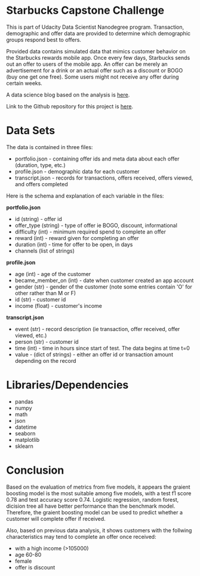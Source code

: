 # Starbucks Capstone Challenge   
   
This is part of Udacity Data Scientist Nanodegree program. Transaction, demographic and offer data are provided to determine which demographic groups respond best to offers.   
    
Provided data contains simulated data that mimics customer behavior on the Starbucks rewards mobile app. Once every few days, Starbucks sends out an offer to users of the mobile app. An offer can be merely an advertisement for a drink or an actual offer such as a discount or BOGO (buy one get one free). Some users might not receive any offer during certain weeks. 
    
A data science blog based on the analysis is [here](https://suz1e.medium.com/how-starbucks-boost-their-sales-9fdfa18705d0).     
    
Link to the Github repository for this project is [here](https://github.com/suz18/Udacity-Data-Scientist-Nanodegree-StarbucksCapstone).
  
# Data Sets

The data is contained in three files:

* portfolio.json - containing offer ids and meta data about each offer (duration, type, etc.)
* profile.json - demographic data for each customer
* transcript.json - records for transactions, offers received, offers viewed, and offers completed

Here is the schema and explanation of each variable in the files:

**portfolio.json**
* id (string) - offer id
* offer_type (string) - type of offer ie BOGO, discount, informational
* difficulty (int) - minimum required spend to complete an offer
* reward (int) - reward given for completing an offer
* duration (int) - time for offer to be open, in days
* channels (list of strings)

**profile.json**
* age (int) - age of the customer 
* became_member_on (int) - date when customer created an app account
* gender (str) - gender of the customer (note some entries contain 'O' for other rather than M or F)
* id (str) - customer id
* income (float) - customer's income

**transcript.json**
* event (str) - record description (ie transaction, offer received, offer viewed, etc.)
* person (str) - customer id
* time (int) - time in hours since start of test. The data begins at time t=0
* value - (dict of strings) - either an offer id or transaction amount depending on the record
   
# Libraries/Dependencies
- pandas
- numpy 
- math
- json
- datetime 
- seaborn 
- matplotlib
- sklearn 


# Conclusion 
Based on the evaluation of metrics from five models, it appears the graient boosting model is the most suitable among five models, with a test f1 score 0.78 and test accuracy score 0.74. Logistic regression, random forest, dicision tree all have better performance than the benchmark model.    
Therefore, the graient boosting model can be used to predict whether a customer will complete offer if received.    
     
Also, based on previous data analysis, it shows customers with the follwing characteristics may tend to complete an offer once received:
- with a high income (>105000)
- age 60-80
- female
- offer is discount

